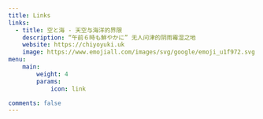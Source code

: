 ```yaml
---
title: Links
links:
  - title: 空と海 - 天空与海洋的界限
    description: “午前６時も鮮やかに” 无人问津的阴雨霉湿之地
    website: ​https://chiyoyuki.uk
    image: https://www.emojiall.com/images/svg/google/emoji_u1f972.svg
menu:
    main: 
        weight: 4
        params:
            icon: link

comments: false
---
```

